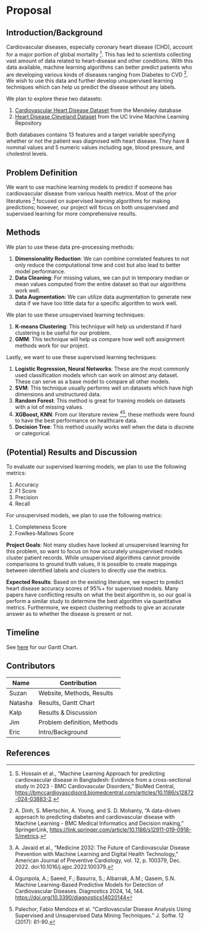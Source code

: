 # Proposal

## Introduction/Background

Cardiovascular diseases, especially coronary heart disease (CHD), account for a major portion of global mortality [^1]. This has led to scientists collecting vast amount of data related to heart-disease and other conditions. With this data available, machine learning algorithms can better predict patients who are developing various kinds of diseases ranging from Diabetes to CVD [^2]. We wish to use this data and further develop unsupervised learning techniques which can help us predict the disease without any labels.

We plan to explore these two datasets:

1. [Cardiovascular Heart Disease Dataset](https://data.mendeley.com/datasets/dzz48mvjht/1) from the Mendeley database
2. [Heart Disease Cleveland Dataset](https://archive.ics.uci.edu/dataset/45/heart+disease) from the UC Irvine Machine Learning Repository

Both databases contains 13 features and a target variable specifying whether or not the patient was diagnosed with heart disease. They have 8 nominal values and 5 numeric values including age, blood pressure, and cholestrol levels. 

## Problem Definition

We want to use machine learning models to predict if someone has cardiovascular disease from various health metrics. Most of the prior literatures [^3] focused on supervised learning algorithms for making predictions; however, our project will focus on both unsupervised and supervised learning for more comprehensive results.

## Methods

We plan to use these data pre-processing methods:

1. **Dimensionality Reduction**: We can combine correlated features to not only reduce the computational time and cost but also lead to better model performance. 
2. **Data Cleaning**: For missing values, we can put in temporary median or mean values computed from the entire dataset so that our algorithms work well.
3. **Data Augmentation**: We can utilize data augmentation to generate new data if we have too little data for a specific algorithm to work well.

We plan to use these unsupervised learning techniques:

1. **K-means Clustering**: This technique will help us understand if hard clustering is be useful for our problem.
2. **GMM**: This technique will help us compare how well soft assignment methods work for our project.

Lastly, we want to use these supervised learning techniques:

1. **Logistic Regression, Neural Networks**: These are the most commonly used classification models which can work on almost any dataset. These can serve as a base model to compare all other models.
2. **SVM**: This technique usually performs well on datasets which have high dimensions and unstructured data.
3. **Random Forest**: This method is great for training models on datasets with a lot of missing values. 
4. **XGBoost, KNN**: From our literature review [^4][^5], these methods were found to have the best performance on healthcare data. 
5. **Decision Tree**: This method usually works well when the data is discrete or categorical.

## (Potential) Results and Discussion
To evaluate our supervised learning models, we plan to use the following metrics:
1. Accuracy
2. F1 Score
3. Precision
4. Recall

For unsupervised models, we plan to use the following metrics:
1. Completeness Score
2. Fowlkes-Mallows Score

**Project Goals**: Not many studies have looked at unsupervised learning for this problem, so want to focus on how accurately unsupervised models cluster patient records. While unsupervised algorithms cannot provide comparisons to ground truth values, it is possible to create mappings between identified labels and clusters to directly use the metrics.

**Expected Results**: Based on the existing literature, we expect to predict heart disease accuracy scores of 95%+ for supervised models. Many papers have conflicting results on what the best algorithm is, so our goal is perform a similar study to determine the best algorithm via quantitative metrics. Furthermore, we expect clustering methods to give an accurate answer as to whether the disease is present or not.

## Timeline

See [here](https://gtvault-my.sharepoint.com/:x:/g/personal/nmohanty8_gatech_edu/Ea0hvb17CY9PqYDmi1OoNPgBdbaerT9mzkF-UBq1l0d3eA?e=fmUT9p) for our Gantt Chart.

## Contributors

| Name     | Contribution                 |
| -------- | ---------------------------- |
| Suzan    | Website, Methods, Results    |
| Natasha  | Results, Gantt Chart         |
| Kalp     | Results & Discussion         |
| Jim      | Problem definition, Methods  |
| Eric     | Intro/Background             |

## References
[^1]: S. Hossain et al., “Machine Learning Approach for predicting cardiovascular disease in Bangladesh: Evidence from a cross-sectional study in 2023 - BMC Cardiovascular Disorders,” BioMed Central, https://bmccardiovascdisord.biomedcentral.com/articles/10.1186/s12872-024-03883-2.

[^2]: A. Dinh, S. Miertschin, A. Young, and S. D. Mohanty, “A data-driven approach to predicting diabetes and cardiovascular disease with Machine Learning - BMC Medical Informatics and Decision making,” SpringerLink, https://link.springer.com/article/10.1186/s12911-019-0918-5/metrics.

[^3]: A. Javaid et al., “Medicine 2032: The Future of Cardiovascular Disease Prevention with Machine Learning and Digital Health Technology,” American Journal of Preventive Cardiology, vol. 12, p. 100379, Dec. 2022. doi:10.1016/j.ajpc.2022.100379.


[^4]: Ogunpola, A.; Saeed, F.; Basurra, S.; Albarrak, A.M.; Qasem, S.N. Machine Learning-Based Predictive Models for Detection of Cardiovascular Diseases. Diagnostics 2024, 14, 144. https://doi.org/10.3390/diagnostics14020144


[^5]: Palechor, Fabio Mendoza et al. “Cardiovascular Disease Analysis Using Supervised and Unsupervised Data Mining Techniques.” J. Softw. 12 (2017): 81-90.